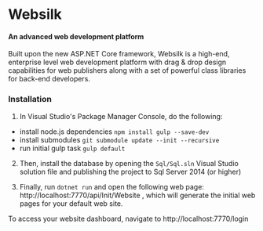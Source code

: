 # Websilk
#### An advanced web development platform
Built upon the new ASP.NET Core framework, Websilk is a high-end, enterprise level web development platform with drag & drop design capabilities for web publishers along with a set of powerful class libraries for back-end developers.

### Installation
1. In Visual Studio's Package Manager Console, do the following:
* install node.js dependencies `npm install gulp --save-dev`
* install submodules `git submodule update --init --recursive`
* run initial gulp task `gulp default`

2. Then, install the database by opening the `Sql/Sql.sln` Visual Studio solution file and publishing the project to Sql Server 2014 (or higher)

3. Finally, run `dotnet run` and open the following web page: http://localhost:7770/api/Init/Website
, which will generate the initial web pages for your default web site.

To access your website dashboard, navigate to http://localhost:7770/login